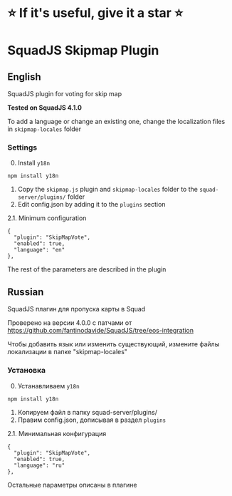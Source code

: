 # ⭐ If it's useful, give it a star ⭐
# SquadJS Skipmap Plugin

## English

SquadJS plugin for voting for skip map

**Tested on SquadJS 4.1.0**

To add a language or change an existing one, change the localization files in `skipmap-locales` folder

### Settings

0. Install `y18n`

```
npm install y18n
```

1. Copy the `skipmap.js` plugin and `skipmap-locales` folder to the `squad-server/plugins/` folder
2. Edit config.json by adding it to the `plugins` section

2.1. Minimum configuration
```
{
  "plugin": "SkipMapVote",
  "enabled": true,
  "language": "en"
},
```

The rest of the parameters are described in the plugin

## Russian

SquadJS плагин для пропуска карты в Squad

Проверено на версии 4.0.0 с патчами от https://github.com/fantinodavide/SquadJS/tree/eos-integration

Чтобы добавить язык или изменить существующий, измените файлы локализации в папке "skipmap-locales"

### Установка

0. Устанавливаем `y18n`

```
npm install y18n
```

1. Копируем файл в папку squad-server/plugins/
2. Правим config.json, дописывая в раздел `plugins`

2.1. Минимальная конфигурация
```
{
  "plugin": "SkipMapVote",
  "enabled": true,
  "language": "ru"
},
```

Остальные параметры описаны в плагине
